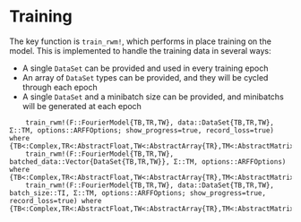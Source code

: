# Training

The key function is `train_rwm!`, which performs in place training on the model.
This is implemented to handle the training data in several ways:
* A single `DataSet` can be provided and used in every training epoch
* An array of `DataSet` types can be provided, and they will be cycled through each epoch
* A single `DataSet` and a minibatch size can be provided, and minibatchs will be generated at each epoch

```@docs
    train_rwm!(F::FourierModel{TB,TR,TW}, data::DataSet{TB,TR,TW}, Σ::TM, options::ARFFOptions; show_progress=true, record_loss=true) where {TB<:Complex,TR<:AbstractFloat,TW<:AbstractArray{TR},TM<:AbstractMatrix}
    train_rwm!(F::FourierModel{TB,TR,TW}, batched_data::Vector{DataSet{TB,TR,TW}}, Σ::TM, options::ARFFOptions) where {TB<:Complex,TR<:AbstractFloat,TW<:AbstractArray{TR},TM<:AbstractMatrix}
    train_rwm!(F::FourierModel{TB,TR,TW}, data::DataSet{TB,TR,TW}, batch_size::TI, Σ::TM, options::ARFFOptions; show_progress=true, record_loss=true) where {TB<:Complex,TR<:AbstractFloat,TW<:AbstractArray{TR},TM<:AbstractMatrix,TI<:Integer}
```